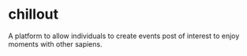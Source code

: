 # chillout
A platform to allow individuals to create events post of interest to enjoy moments with other sapiens.
